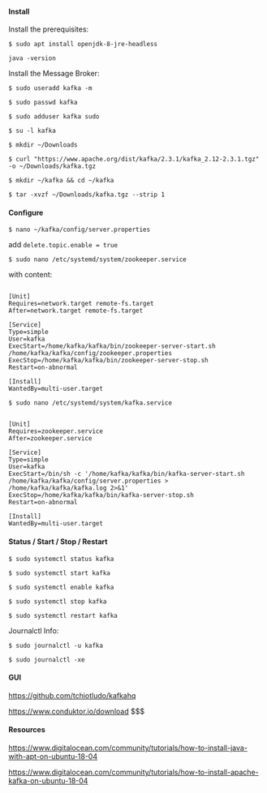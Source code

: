 #### Install

Install the prerequisites:

``$ sudo apt install openjdk-8-jre-headless``

``java -version``

Install the Message Broker:

``$ sudo useradd kafka -m``

``$ sudo passwd kafka``

``$ sudo adduser kafka sudo``

``$ su -l kafka``

``$ mkdir ~/Downloads``

``$ curl "https://www.apache.org/dist/kafka/2.3.1/kafka_2.12-2.3.1.tgz" -o ~/Downloads/kafka.tgz``

``$ mkdir ~/kafka && cd ~/kafka``

``$ tar -xvzf ~/Downloads/kafka.tgz --strip 1``

#### Configure

``$ nano ~/kafka/config/server.properties``

add ``delete.topic.enable = true``

``$ sudo nano /etc/systemd/system/zookeeper.service``

with content:

```

[Unit]
Requires=network.target remote-fs.target
After=network.target remote-fs.target

[Service]
Type=simple
User=kafka
ExecStart=/home/kafka/kafka/bin/zookeeper-server-start.sh /home/kafka/kafka/config/zookeeper.properties
ExecStop=/home/kafka/kafka/bin/zookeeper-server-stop.sh
Restart=on-abnormal

[Install]
WantedBy=multi-user.target

```

``$ sudo nano /etc/systemd/system/kafka.service``

```

[Unit]
Requires=zookeeper.service
After=zookeeper.service

[Service]
Type=simple
User=kafka
ExecStart=/bin/sh -c '/home/kafka/kafka/bin/kafka-server-start.sh /home/kafka/kafka/config/server.properties > /home/kafka/kafka/kafka.log 2>&1'
ExecStop=/home/kafka/kafka/bin/kafka-server-stop.sh
Restart=on-abnormal

[Install]
WantedBy=multi-user.target

```

#### Status / Start / Stop / Restart

``$ sudo systemctl status kafka``

``$ sudo systemctl start kafka``

``$ sudo systemctl enable kafka``

``$ sudo systemctl stop kafka``

``$ sudo systemctl restart kafka``

Journalctl Info:

``$ sudo journalctl -u kafka``

``$ sudo journalctl -xe``

#### GUI

https://github.com/tchiotludo/kafkahq

https://www.conduktor.io/download $$$

#### Resources

https://www.digitalocean.com/community/tutorials/how-to-install-java-with-apt-on-ubuntu-18-04

https://www.digitalocean.com/community/tutorials/how-to-install-apache-kafka-on-ubuntu-18-04
